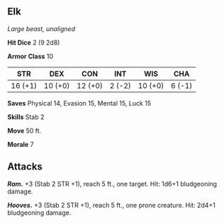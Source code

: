 ## Elk

*Large beast, unaligned*

**Hit Dice** 2 (9 2d8)

**Armor Class** 10

| STR     | DEX     | CON     | INT     | WIS     | CHA     |
|---------|---------|---------|---------|---------|---------|
| 16 (+1) | 10 (+0) | 12 (+0) |  2 (-2) | 10 (+0) |  6 (-1) |

**Saves** Physical 14, Evasion 15, Mental 15, Luck 15

**Skills** Stab 2

**Move** 50 ft.

**Morale** 7

## Attacks

***Ram.*** +3 (Stab 2 STR +1), reach 5 ft., one target. Hit: 1d6+1 bludgeoning damage.

***Hooves.*** +3 (Stab 2 STR +1), reach 5 ft., one prone creature. Hit: 2d4+1 bludgeoning damage.

